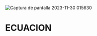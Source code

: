 ![Captura de pantalla 2023-11-30 015630](https://github.com/ElArteaga/ECUACION/assets/151809318/59fa2b67-8804-4c05-b607-24eef955e703)
# ECUACION

